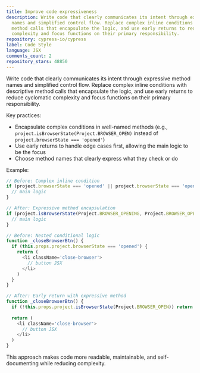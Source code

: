 ```yaml
---
title: Improve code expressiveness
description: Write code that clearly communicates its intent through expressive method
  names and simplified control flow. Replace complex inline conditions with descriptive
  method calls that encapsulate the logic, and use early returns to reduce cyclomatic
  complexity and focus functions on their primary responsibility.
repository: cypress-io/cypress
label: Code Style
language: JSX
comments_count: 2
repository_stars: 48850
---
```


Write code that clearly communicates its intent through expressive method names and simplified control flow. Replace complex inline conditions with descriptive method calls that encapsulate the logic, and use early returns to reduce cyclomatic complexity and focus functions on their primary responsibility.

Key practices:
- Encapsulate complex conditions in well-named methods (e.g., `project.isBrowserState(Project.BROWSER_OPEN)` instead of `project.browserState === 'opened'`)
- Use early returns to handle edge cases first, allowing the main logic to be the focus
- Choose method names that clearly express what they check or do

Example:
```javascript
// Before: Complex inline condition
if (project.browserState === 'opened' || project.browserState === 'opening') {
  // main logic
}

// After: Expressive method encapsulation
if (project.isBrowserState(Project.BROWSER_OPENING, Project.BROWSER_OPEN)) {
  // main logic
}

// Before: Nested conditional logic
function _closeBrowserBtn() {
  if (this.props.project.browserState === 'opened') {
    return (
      <li className='close-browser'>
        // button JSX
      </li>
    )
  }
}

// After: Early return with expressive method
function _closeBrowserBtn() {
  if (!this.props.project.isBrowserState(Project.BROWSER_OPEN)) return null
  
  return (
    <li className='close-browser'>
      // button JSX  
    </li>
  )
}
```

This approach makes code more readable, maintainable, and self-documenting while reducing complexity.
